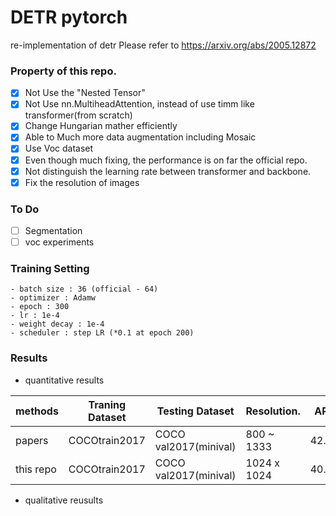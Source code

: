 # DETR pytorch

re-implementation of detr
Please refer to https://arxiv.org/abs/2005.12872
 
### Property of this repo.
- [x] Not Use the "Nested Tensor"
- [x] Not Use nn.MultiheadAttention, instead of use timm like transformer(from scratch)
- [x] Change Hungarian mather efficiently
- [x] Able to Much more data augmentation including Mosaic
- [x] Use Voc dataset
- [x] Even though much fixing, the performance is on far the official repo.
- [x] Not distinguish the learning rate between transformer and backbone.
- [x] Fix the resolution of images

### To Do
- [ ] Segmentation
- [ ] voc experiments

### Training Setting
```
- batch size : 36 (official - 64)
- optimizer : Adamw
- epoch : 300
- lr : 1e-4 
- weight decay : 1e-4
- scheduler : step LR (*0.1 at epoch 200)
```

### Results

- quantitative results

|methods        | Traning Dataset        |    Testing Dataset     | Resolution.  | AP      |
|---------------|------------------------| ---------------------- | ------------ | ------- |
|papers         | COCOtrain2017          |  COCO val2017(minival) | 800 ~ 1333   | 42.0    |
|this repo      | COCOtrain2017          |  COCO val2017(minival) | 1024 x 1024  | 40.5    |

- qualitative reusults



